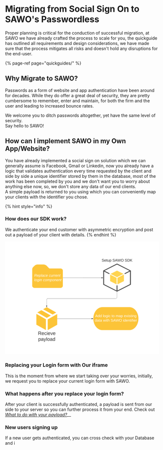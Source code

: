 # Migrating from Social Sign On to SAWO's Passwordless

Proper planning is critical for the conduction of successful migration, at  SAWO we have already crafted the process to scale for you, the quickguide has outlined all requirements and design considerations, we have made sure that the process mitigates all risks and doesn't hold any disruptions for the end-user.

{% page-ref page="quickguides/" %}

## Why Migrate to SAWO?

Passwords as a form of website and app authentication have been around for decades. While they do offer a great deal of security, they are pretty cumbersome to remember, enter and maintain, for both the firm and the user and leading to increased bounce rates.

We welcome you to ditch passwords altogether, yet have the same level of security.   
Say hello to SAWO!

## How can I implement SAWO in my Own App/Website?

You have already implemented a social sign on solution which we can generally assume is Facebook, Gmail or Linkedin, now you already have a logic that validates authentication every time requested by the client and side by side a unique identifier stored by them in the database, most of the work has been completed by you and we don't want you to worry about anything else now, so,  we don't store any data of our end clients.   
A simple payload is returned to you using which you can conveniently map your clients with the identifier you chose.

{% hint style="info" %}
### How does our SDK work? 

We authenticate your end customer with asymmetric encryption and post out a payload of your client with details.
{% endhint %}

![](.gitbook/assets/flowchart-3-.png)

### Replacing your Login form with Our iframe

This is the moment from where we start taking over your worries, initially, we request you to replace your current login form with SAWO.

### What happens after you replace your login form?

After your client is successfully authenticated, a payload is sent from our side to your server so you can further process it from your end. Check out [_What to do with your payload?_](additonal-content/what-to-do-with-your-payload.md)\_\_

### New users signing up

If a new user gets authenticated, you can cross check with your Database and i

